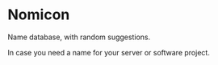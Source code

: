 Nomicon
=======

Name database, with random suggestions.

In case you need a name for your server or software project.
